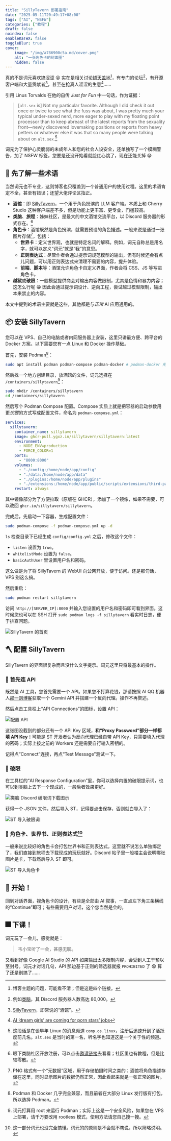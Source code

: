 ```yaml
---
title: "SillyTavern 部署指南"
date: "2025-05-11T20:49:17+08:00"
tags: ["AI", "NSFW"]
categories: ["教程"]
draft: false
noindex: false
enableKaTeX: false
toggleBlur: true
cover:
    image: "/img/a786900c5a.md/cover.png"
    alt: "一张角色卡的封面图"
    hidden: false
---
```


真的不是词元喜欢搞涩涩 😵 实在是相关讨论[铺](https://linux.do/t/topic/566301)[天](https://linux.do/t/topic/536295)[盖](https://linux.do/t/topic/508872)[地](https://linux.do/t/topic/506883)[^1]，有专门的论坛[^2]，有开源客户端和大量贡献者[^3]，甚至在抢真人涩涩的生意[^4]……

[^1]: 博客主题的问题，可能看不清；但是这是四个链接。

[^2]: 例如[类脑](https://wiki.xn--35zx7g.org/)，其 Discord 服务器人数高达 80,000。

[^3]: [SillyTavern](https://github.com/SillyTavern/SillyTavern/)，即常说的“酒馆”。

[^4]: [AI ‘dream girls’ are coming for porn stars’ jobs](https://www.washingtonpost.com/style/of-interest/2024/02/25/ai-porn-avn-industry/)

引用 Linus Torvalds 在他的自传 *Just for Fun* 中一句话，作为证据：

> \[`alt.sex` is\] Not my particular favorite. Although I did check it out once or twice to see what the fuss was about, I was pretty much your typical under-sexed nerd, more eager to play with my floating point processor than to keep abreast of the latest reports from the sexuality front—newly discovered lovemaking positions or reports from heavy petters or whatever else it was that so many people were talking about on `alt.sex`.[^5]

[^5]: 这段话是在谈早年 Linux 的消息频道 `comp.os.linux`，注册后迅速升到了活跃度前几名。`alt.sex` 是当时的第一名，听名字也知道这是一个关于性的频道。

词元为了保护心灵脆弱的未成年人和您的社会人设安全，还单独写了一个模糊警告，加了 NSFW 标签，您要是还没开始看就脸红心跳了，现在还能关掉 😁

## 🤔 先了解一些术语

当然词元也不专业，这则博客也只覆盖到一个普通用户的使用过程。这里的术语肯定不全，甚至有错误；还望大佬评论区指正。

- **酒馆**：即 [SillyTavern](https://github.com/SillyTavern/SillyTavern/)，一个用于角色扮演的 LLM 客户端。本质上和 Cherry Studio 这种客户端差不多，但是功能上更丰富、更专业，门槛较高。
- **类脑**、**旅程**：姊妹社区，是最大的中文酒馆交流平台，以 Discord 服务器的形式存在。[^6]
- **角色卡**：酒馆既然是角色扮演，就需要预设的角色描述。一般来说是通过一张图片存储[^7]，包括：
  - **世界卡**：定义世界观，也就是特定名词的解释。例如，词元自称总是用名字，就可以定义“词元”就是“我”的意思。
  - **正则表达式**：尽管作者会通过提示词规范模型的输出，但有时候还会有点儿问题，可以用正则表达式来清理不需要的内容，提升体验。
  - **前端**、**脚本**等：酒馆允许角色卡自定义界面，作者会将 CSS、JS 等写进角色卡。
- **越狱**或**破限**：一般模型提供商会对输出内容做限制，尤其是色情和暴力内容；这怎么行呢 😁 因此会通过提示词设计、逆向工程，尝试越过模型限制，输出本来禁止的内容。

[^6]: 眼下类脑社区开放注册，可以点击[邀请链接](https://discord.com/invite/B7Wr25Z7BZ)去看看；社区里也有教程，但是比较零散。

[^7]: PNG 格式有一个“元数据”区域，用于存储拍摄时间之类的；酒馆将角色描述存储在这里，同时显示图片的数据仍然正常，因此看起来就是一张正常的图片。

本文中提到的术语主要就是这些，其他都是与*正常* AI 应用通用的。

## 📦 安装 SillyTavern

您可以在 VPS、自己的电脑或者内网服务器上安装，这里只讲最方便、跨平台的 Docker 方案。以下需要您有一点 Linux 和 Docker 操作基础。

首先，安装 Podman[^8]：

[^8]: Podman 和 Docker 几乎完全兼容，而且前者在大部分 Linux 发行版有打包，所以选择 Podman。

```bash
sudo apt install podman podman-compose podman-docker # podman-docker 用于兼容 Docker 命令
```

然后找一个地方创建目录，放酒馆的文件，词元选择在 `/containers/sillytavern`[^9]：

[^9]: 词元打算用 root 来运行 Podman；实际上这是一个安全风险，如果您在 VPS 上部署，请千万要改用 rootless 模式，使用方法请您自己搜一搜。

```bash
sudo mkdir /containers/sillytavern
cd /containers/sillytavern
```

然后写个 Podman Compose 配置。Compose 实质上就是把容器的启动参数用更*优雅*的方式写成配置文件，命名为 `podman-compose.yml`：

```yaml
services:
  sillytavern:
    container_name: sillytavern
    image: ghcr-pull.ygxz.in/sillytavern/sillytavern:latest
    environment:
      - NODE_ENV=production
      - FORCE_COLOR=1
    ports:
      - "8000:8000"
    volumes:
      - "./config:/home/node/app/config"
      - "./data:/home/node/app/data"
      - "./plugins:/home/node/app/plugins"
      - "./extensions:/home/node/app/public/scripts/extensions/third-party"
    restart: always
```

其中镜像部分为了方便拉取（原版在 GHCR），添加了一个镜像，如果不需要，可以改回 `ghcr.io/sillytavern/sillytavern`。

完成后，先启动一下容器，生成配置文件：

```bash
sudo podman-compose -f podman-compose.yml up -d
```

`ls` 检查目录下已经生成 `config/config.yml` 之后，修改这个文件：

- `listen` 设置为 `true`。
- `whitelistMode` 设置为 `false`。
- `basicAuthUser` 里设置用户名和密码。

这么做是为了将 SillyTavern 的 WebUI 向公网开放，便于访问。还是那句话，VPS 别这么搞。

然后重启：

```bash
sudo podman restart sillytavern
```

访问 `http://[SERVER_IP]:8000` 并输入您设置的用户名和密码即可看到界面。这时候您也可以在 SSH 打开 `sudo podman logs -f sillytavern` 看实时日志，便于排查问题。

![SillyTavern 的首页](/img/a786900c5a.md/1.png)

## 🪓 配置 SillyTavern

SillyTavern 的界面很复杂而且没什么文字提示。词元这里只将最基本的操作。

### 🤖 首先连 API

既然是 AI 工具，您首先需要一个 API。如果您不打算花钱，那请按照 AI QQ 机器人[那一则博客](/posts/fa9066a40e/)获取一个 Gemini API 并搭建一个反向代理。操作不再赘述。

然后点击工具栏上“API Connections”的图标，设置 API：

![配置 API](/img/a786900c5a.md/2.png)

这张图没截到的部分还有一个 API Key 区域，**和“Proxy Password”部分一样都填 API Key**！可能是 ST 开发者认为反向代理已经自带 API Key，只需要填入代理的密码；实际上按之前的 Workers 还是需要自行输入密钥的。

记得点“Connect”连接，再点“Test Message”测试一下。

### 🧨 破限

在工具栏的“AI Response Configuration”里，你可以选择内置的破限提示词，也可以到类脑上去下一个现成的，一般后者效果更好。

![类脑 Discord 破限词下载图示](/img/a786900c5a.md/3.png)

获得一个 JSON 文件，然后导入 ST，记得要点击保存，否则就白导入了：

![ST 导入破限词](/img/a786900c5a.md/4.png)

### 🪪 角色卡、世界书、正则表达式[^10]

[^10]: 这一部分词元也没完全搞懂。词元的的原则是不会就不瞎说，所以简略说明。

一般来说比较好的角色卡会打包世界书和正则表达式。这里就不说怎么单独绑定了，我们直接到旅程去下载现成的玩玩就好。Discord 帖子里一般楼主会说明哪张图片是卡，下载然后导入 ST 即可。

![ST 导入角色卡](/img/a786900c5a.md/5.png)

## 🧙 开始！

回到对话界面，视角色卡的设计，有些是全部由 AI 叙事，一直点左下角三条横线的“Continue”即可；有些需要用户对话，这个您当然是会的。

## 🎆 下课！

词元玩了一会儿，感觉就是：

> 韦小宝听了一会，甚感无聊。

又看到好像 Google AI Studio 的 API 如果输出太多限制内容，会受到人工干预以至封号。词元才对话几句，API 那边基于正则的筛选器就报 `PROHIBITED` 了 😨 算了还是别搞了……
